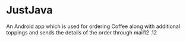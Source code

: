 # JustJava
An Android app which is used for ordering Coffee along with additional toppings and sends the details of the order through mail12
.12
